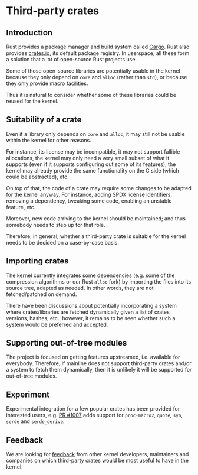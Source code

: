 # Third-party crates

## Introduction

Rust provides a package manager and build system called [Cargo](https://doc.rust-lang.org/cargo/). Rust also provides [crates.io](https://crates.io), its default package registry. In userspace, all these form a solution that a lot of open-source Rust projects use.

Some of those open-source libraries are potentially usable in the kernel because they only depend on `core` and `alloc` (rather than `std`), or because they only provide macro facilities.

Thus it is natural to consider whether some of these libraries could be reused for the kernel.

## Suitability of a crate

Even if a library only depends on `core` and `alloc`, it may still not be usable within the kernel for other reasons.

For instance, its license may be incompatible, it may not support fallible allocations, the kernel may only need a very small subset of what it supports (even if it supports configuring out some of its features), the kernel may already provide the same functionality on the C side (which could be abstracted), etc.

On top of that, the code of a crate may require some changes to be adapted for the kernel anyway. For instance, adding SPDX license identifiers, removing a dependency, tweaking some code, enabling an unstable feature, etc.

Moreover, new code arriving to the kernel should be maintained; and thus somebody needs to step up for that role.

Therefore, in general, whether a third-party crate is suitable for the kernel needs to be decided on a case-by-case basis.

## Importing crates

The kernel currently integrates some dependencies (e.g. some of the compression algorithms or our Rust `alloc` fork) by importing the files into its source tree, adapted as needed. In other words, they are not fetched/patched on demand.

There have been discussions about potentially incorporating a system where crates/libraries are fetched dynamically given a list of crates, versions, hashes, etc.; however, it remains to be seen whether such a system would be preferred and accepted.

## Supporting out-of-tree modules

The project is focused on getting features upstreamed, i.e. available for everybody. Therefore, if mainline does not support third-party crates and/or a system to fetch them dynamically, then it is unlikely it will be supported for out-of-tree modules.

## Experiment

Experimental integration for a few popular crates has been provided for interested users, e.g. [PR #1007](https://github.com/Rust-for-Linux/linux/pull/1007) adds support for `proc-macro2`, `quote`, `syn`, `serde` and `serde_derive`.

## Feedback

We are looking for [feedback](Contact.md) from other kernel developers, maintainers and companies on which third-party crates would be most useful to have in the kernel.
